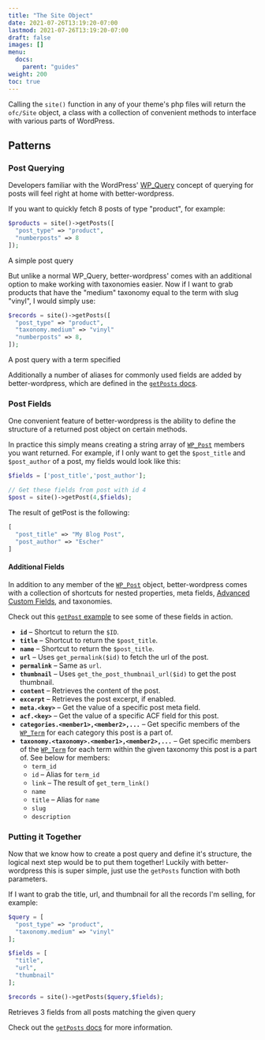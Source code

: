 ```yaml
---
title: "The Site Object"
date: 2021-07-26T13:19:20-07:00
lastmod: 2021-07-26T13:19:20-07:00
draft: false
images: []
menu:
  docs:
    parent: "guides"
weight: 200
toc: true
---
```


Calling the `site()` function in any of your theme's php files will return the `ofc/Site` object, a class with a collection of convenient methods to interface with various parts of WordPress.

## Patterns

### Post Querying

Developers familiar with the WordPress' [WP_Query](https://developer.wordpress.org/reference/functions/get_posts/) concept of querying for posts will feel right at home with better-wordpress.

If you want to quickly fetch 8 posts of type "product", for example:

```php
$products = site()->getPosts([
  "post_type" => "product",
  "numberposts" => 8
]);
```
<div class="code-caption">A simple post query</div>

But unlike a normal WP_Query, better-wordpress' comes with an additional option to make working with taxonomies easier. Now if I want to grab products that have the "medium" taxonomy equal to the term with slug "vinyl", I would simply use:

```php 
$records = site()->getPosts([
  "post_type" => "product",
  "taxonomy.medium" => "vinyl"
  "numberposts" => 8,
]);
```
<div class="code-caption">A post query with a term specified</div>

Additionally a number of aliases for commonly used fields are added by better-wordpress, which are defined in the [`getPosts` docs](../../reference/getposts#arguments).


### Post Fields

One convenient feature of better-wordpress is the ability to define the structure of a returned post object on certain methods.

In practice this simply means creating a string array of [`WP_Post`](https://developer.wordpress.org/reference/classes/wp_post/) members you want returned. For example, if I only want to get the `$post_title` and `$post_author` of a post, my fields would look like this:

```php
$fields = ['post_title','post_author'];

// Get these fields from post with id 4
$post = site()->getPost(4,$fields);
```

The result of getPost is the following:

```php
[
  "post_title" => "My Blog Post",
  "post_author" => "Escher"
]
```

#### Additional Fields

In addition to any member of the [`WP_Post`](https://developer.wordpress.org/reference/classes/wp_post/) object, better-wordpress comes with a collection of shortcuts for nested properties, meta fields, [Advanced Custom Fields](https://www.advancedcustomfields.com/), and taxonomies. 

Check out this [`getPost` example](../../reference/getpost#with-fields) to see some of these fields in action.



- __`id`__ – Shortcut to return the `$ID`.
- __`title`__ – Shortcut to return the `$post_title`.
- __`name`__ – Shortcut to return the `$post_title`.
- __`url`__ – Uses `get_permalink($id)` to fetch the url of the post.
- __`permalink`__ – Same as `url`.
- __`thumbnail`__ – Uses `get_the_post_thumbnail_url($id)` to get the post thumbnail.
- __`content`__ – Retrieves the content of the post.
- __`excerpt`__ – Retrieves the post excerpt, if enabled.
- __`meta.<key>`__ – Get the value of a specific post meta field.
- __`acf.<key>`__ – Get the value of a specific ACF field for this post.
- __`categories.<member1>,<member2>,...`__ – Get specific members of the [`WP_Term`](https://developer.wordpress.org/reference/classes/wp_term) for each category this post is a part of.
- __`taxonomy.<taxonomy>.<member1>,<member2>,...`__ – Get specific members of the [`WP_Term`](https://developer.wordpress.org/reference/classes/wp_term) for each term within the given taxonomy this post is a part of. See below for members:
  - `term_id`
  - `id` – Alias for `term_id`
  - `link` – The result of `get_term_link()`
  - `name`
  - `title` – Alias for `name`
  - `slug`
  - `description`


### Putting it Together

Now that we know how to create a post query and define it's structure, the logical next step would be to put them together! Luckily with better-wordpress this is super simple, just use the `getPosts` function with both parameters.

If I want to grab the title, url, and thumbnail for all the records I'm selling, for example:

```php
$query = [
  "post_type" => "product",
  "taxonomy.medium" => "vinyl"
];

$fields = [
  "title",
  "url",
  "thumbnail"
];

$records = site()->getPosts($query,$fields);
```
<div class="code-caption">Retrieves 3 fields from all posts matching the given query</div>

Check out the [`getPosts` docs](../../reference/getposts) for more information.